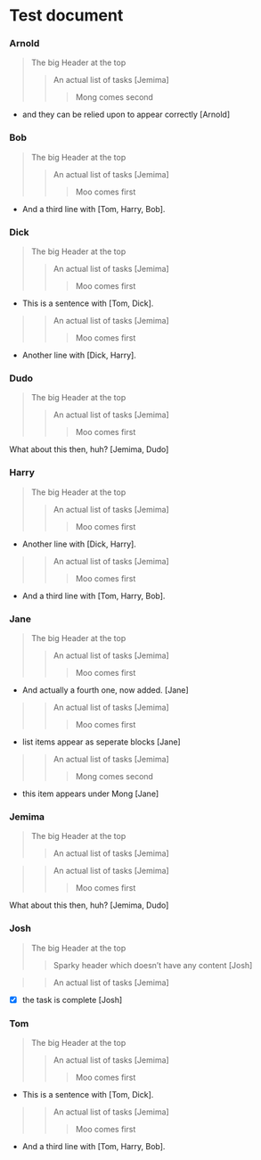 # Test document


### Arnold

> The big Header at the top
>> An actual list of tasks [Jemima]
>>> Mong comes second

-   and they can be relied upon to appear correctly \[Arnold\]

### Bob

> The big Header at the top
>> An actual list of tasks [Jemima]
>>> Moo comes first

-   And a third line with \[Tom, Harry, Bob\].

### Dick

> The big Header at the top
>> An actual list of tasks [Jemima]
>>> Moo comes first

-   This is a sentence with \[Tom, Dick\].

>> An actual list of tasks [Jemima]
>>> Moo comes first

-   Another line with \[Dick, Harry\].

### Dudo

> The big Header at the top
>> An actual list of tasks [Jemima]
>>> Moo comes first

What about this then, huh? \[Jemima, Dudo\]

### Harry

> The big Header at the top
>> An actual list of tasks [Jemima]
>>> Moo comes first

-   Another line with \[Dick, Harry\].

>> An actual list of tasks [Jemima]
>>> Moo comes first

-   And a third line with \[Tom, Harry, Bob\].

### Jane

> The big Header at the top
>> An actual list of tasks [Jemima]
>>> Moo comes first

-   And actually a fourth one, now added. \[Jane\]

>> An actual list of tasks [Jemima]
>>> Moo comes first

-   list items appear as seperate blocks \[Jane\]

>> An actual list of tasks [Jemima]
>>> Mong comes second

-   this item appears under Mong \[Jane\]

### Jemima

> The big Header at the top
>> An actual list of tasks [Jemima]

>> An actual list of tasks [Jemima]
>>> Moo comes first

What about this then, huh? \[Jemima, Dudo\]

### Josh

> The big Header at the top
>> Sparky header which doesn’t have any content [Josh]

>> An actual list of tasks [Jemima]

-   ☒ the task is complete \[Josh\]

### Tom

> The big Header at the top
>> An actual list of tasks [Jemima]
>>> Moo comes first

-   This is a sentence with \[Tom, Dick\].

>> An actual list of tasks [Jemima]
>>> Moo comes first

-   And a third line with \[Tom, Harry, Bob\].
